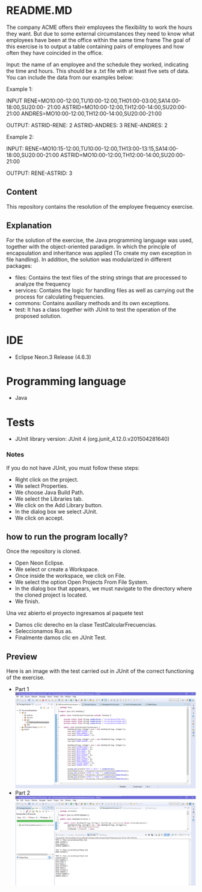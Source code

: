 # README.MD
The company ACME offers their employees the flexibility to work the hours they want. But due to some external circumstances they need to know what employees have been at the office within the same time frame
The goal of this exercise is to output a table containing pairs of employees and how often they have coincided in the office.

Input: the name of an employee and the schedule they worked, indicating the time and hours. This should be a .txt file with at least five sets of data. You can include the data from our examples below:

Example 1:

INPUT
RENE=MO10:00-12:00,TU10:00-12:00,TH01:00-03:00,SA14:00-18:00,SU20:00- 21:00
ASTRID=MO10:00-12:00,TH12:00-14:00,SU20:00-21:00
ANDRES=MO10:00-12:00,TH12:00-14:00,SU20:00-21:00

OUTPUT:
ASTRID-RENE: 2
ASTRID-ANDRES: 3
RENE-ANDRES: 2


Example 2:

INPUT:
RENE=MO10:15-12:00,TU10:00-12:00,TH13:00-13:15,SA14:00-18:00,SU20:00-21:00
ASTRID=MO10:00-12:00,TH12:00-14:00,SU20:00-21:00

OUTPUT:
RENE-ASTRID: 3

## Content
This repository contains the resolution of the employee frequency exercise.

## Explanation
For the solution of the exercise, the Java programming language was used, together with the object-oriented paradigm.
In which the principle of encapsulation and inheritance was applied (To create my own exception in file handling).
In addition, the solution was modularized in different packages:
- files: Contains the text files of the string strings that are processed to analyze the frequency
- services: Contains the logic for handling files as well as carrying out the process for calculating frequencies.
- commons: Contains auxiliary methods and its own exceptions.
- test: It has a class together with JUnit to test the operation of the proposed solution.

# IDE
- Eclipse Neon.3 Release (4.6.3)

# Programming language
- Java

# Tests
- JUnit library version: JUnit 4 (org.junit_4.12.0.v201504281640)

### Notes
If you do not have JUnit, you must follow these steps:
* Right click on the project.
* We select Properties.
* We choose Java Build Path.
* We select the Libraries tab.
* We click on the Add Library button.
* In the dialog box we select JUnit.
* We click on accept.

## how to run the program locally?
Once the repository is cloned.
* Open Neon Eclipse.
* We select or create a Workspace.
* Once inside the workspace, we click on File.
* We select the option Open Projects From File System.
* In the dialog box that appears, we must navigate to the directory where the cloned project is located.
* We finish.

Una vez abierto el proyecto ingresamos al paquete test
* Damos clic derecho en la clase TestCalcularFrecuencias.
* Seleccionamos Rus as.
* Finalmente damos clic en JUnit Test.

## Preview
Here is an image with the test carried out in JUnit of the correct functioning of the exercise.
* Part 1
![](/code.png)
* Part 2
![](/test.png)

